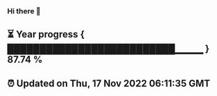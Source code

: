 ### Hi there 👋
⏳ Year progress { ██████████████████████████▁▁▁▁ } 87.74 %
---
⏰ Updated on Thu, 17 Nov 2022 06:11:35 GMT
---
